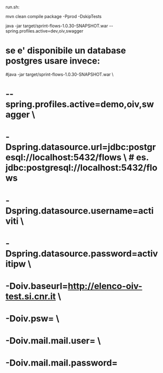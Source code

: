 run.sh:

mvn clean compile package -Pprod -DskipTests

java -jar target/sprint-flows-1.0.30-SNAPSHOT.war --spring.profiles.active=dev,oiv,swagger

# se e' disponibile un database postgres usare invece:

#java -jar target/sprint-flows-1.0.30-SNAPSHOT.war \
#  --spring.profiles.active=demo,oiv,swagger \
#	-Dspring.datasource.url=jdbc:postgresql://localhost:5432/flows \ # es. jdbc:postgresql://localhost:5432/flows
#	-Dspring.datasource.username=activiti \
#	-Dspring.datasource.password=activitipw \
#	-Doiv.baseurl=http://elenco-oiv-test.si.cnr.it \
#	-Doiv.psw= \
#	-Doiv.mail.mail.user= \
#	-Doiv.mail.mail.password=